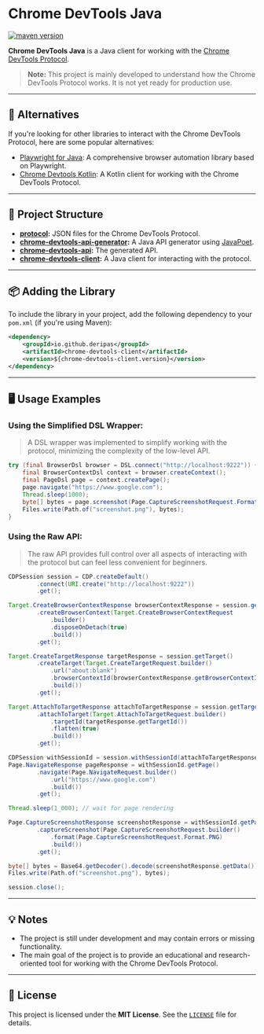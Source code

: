 # Chrome DevTools Java

[![maven version](https://img.shields.io/maven-central/v/io.github.deripas/chrome-devtools-client)](https://search.maven.org/search?q=io.github.deripas)

**Chrome DevTools Java** is a Java client for working with the [Chrome DevTools Protocol](https://chromedevtools.github.io/devtools-protocol/).

> **Note:** This project is mainly developed to understand how the Chrome DevTools Protocol works. It is not yet ready for production use.

---

## 👥 Alternatives

If you're looking for other libraries to interact with the Chrome DevTools Protocol, here are some popular alternatives:

- [Playwright for Java](https://github.com/microsoft/playwright-java): A comprehensive browser automation library based on Playwright.
- [Chrome Devtools Kotlin](https://github.com/joffrey-bion/chrome-devtools-kotlin): A Kotlin client for working with the Chrome DevTools Protocol.

---

## 📁 Project Structure

- **[protocol](protocol):** JSON files for the Chrome DevTools Protocol.
- **[chrome-devtools-api-generator](chrome-devtools-api-generator):** A Java API generator using [JavaPoet](https://github.com/palantir/javapoet).
- **[chrome-devtools-api](chrome-devtools-api):** The generated API.
- **[chrome-devtools-client](chrome-devtools-client):** A Java client for interacting with the protocol.

---

## 📦 Adding the Library

To include the library in your project, add the following dependency to your `pom.xml` (if you're using Maven):

```xml
<dependency>
    <groupId>io.github.deripas</groupId>
    <artifactId>chrome-devtools-client</artifactId>
    <version>${chrome-devtools-client.version}</version>
</dependency>
```

---

## 🖥 Usage Examples

### Using the Simplified DSL Wrapper:

> A DSL wrapper was implemented to simplify working with the protocol, minimizing the complexity of the low-level API.

```java
try (final BrowserDsl browser = DSL.connect("http://localhost:9222")) {
    final BrowserContextDsl context = browser.createContext();
    final PageDsl page = context.createPage();
    page.navigate("https://www.google.com");
    Thread.sleep(1000);
    byte[] bytes = page.screenshot(Page.CaptureScreenshotRequest.Format.PNG);
    Files.write(Path.of("screenshot.png"), bytes);
}
```

### Using the Raw API:

> The raw API provides full control over all aspects of interacting with the protocol but can feel less convenient for beginners.

```java
CDPSession session = CDP.createDefault()
        .connect(URI.create("http://localhost:9222"))
        .get();

Target.CreateBrowserContextResponse browserContextResponse = session.getTarget()
        .createBrowserContext(Target.CreateBrowserContextRequest
            .builder()
            .disposeOnDetach(true)
            .build())
        .get();

Target.CreateTargetResponse targetResponse = session.getTarget()
        .createTarget(Target.CreateTargetRequest.builder()
            .url("about:blank")
            .browserContextId(browserContextResponse.getBrowserContextId())
            .build())
        .get();

Target.AttachToTargetResponse attachToTargetResponse = session.getTarget()
        .attachToTarget(Target.AttachToTargetRequest.builder()
            .targetId(targetResponse.getTargetId())
            .flatten(true)
            .build())
        .get();

CDPSession withSessionId = session.withSessionId(attachToTargetResponse.getSessionId());
Page.NavigateResponse pageResponse = withSessionId.getPage()
        .navigate(Page.NavigateRequest.builder()
            .url("https://www.google.com")
            .build())
        .get();

Thread.sleep(1_000); // wait for page rendering

Page.CaptureScreenshotResponse screenshotResponse = withSessionId.getPage()
        .captureScreenshot(Page.CaptureScreenshotRequest.builder()
            .format(Page.CaptureScreenshotRequest.Format.PNG)
            .build())
        .get();

byte[] bytes = Base64.getDecoder().decode(screenshotResponse.getData());
Files.write(Path.of("screenshot.png"), bytes);

session.close();
```

---

## 💡 Notes

- The project is still under development and may contain errors or missing functionality.
- The main goal of the project is to provide an educational and research-oriented tool for working with the Chrome DevTools Protocol.

---

## 📄 License

This project is licensed under the **MIT License**. See the [`LICENSE`](LICENSE) file for details.